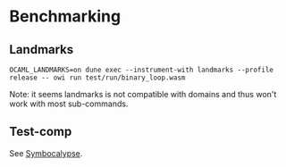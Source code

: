 # Benchmarking

## Landmarks

```shell-session
OCAML_LANDMARKS=on dune exec --instrument-with landmarks --profile release -- owi run test/run/binary_loop.wasm
```

Note: it seems landmarks is not compatible with domains and thus won't work with most sub-commands.

## Test-comp

See [Symbocalypse].

[Symbocalypse]: https://github.com/OCamlPro/symbocalypse
